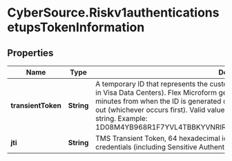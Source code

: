 # CyberSource.Riskv1authenticationsetupsTokenInformation

## Properties
Name | Type | Description | Notes
------------ | ------------- | ------------- | -------------
**transientToken** | **String** | A temporary ID that represents the customer&#39;s payment data (which is securely stored in Visa Data Centers). Flex Microform generates this ID and sets it to expire within 15 minutes from when the ID is generated or until the first payment authorization is carried out (whichever occurs first).  Valid value for the ID is a 64-character, alphanumeric string.  Example: 1D08M4YB968R1F7YVL4TBBKYVNRIR02VZFH9CBYSQIJJXORPI1NK5C98D7F6EB53  | [optional] 
**jti** | **String** | TMS Transient Token, 64 hexadecimal id value representing captured payment credentials (including Sensitive Authentication Data, e.g. CVV).  | [optional] 


